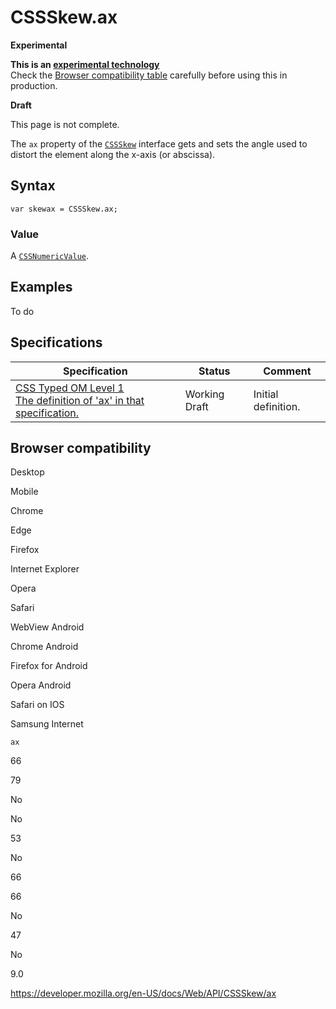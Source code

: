 # CSSSkew.ax

**Experimental**

**This is an [experimental technology](https://developer.mozilla.org/en-US/docs/MDN/Guidelines/Conventions_definitions#experimental)**  
Check the [Browser compatibility table](#browser_compatibility) carefully before using this in production.

**Draft**

This page is not complete.

The `ax` property of the [`CSSSkew`](../cssskew) interface gets and sets the angle used to distort the element along the x-axis (or abscissa).

## Syntax

    var skewax = CSSSkew.ax;

### Value

A [`CSSNumericValue`](../cssnumericvalue).

## Examples

To do

## Specifications

<table><thead><tr class="header"><th>Specification</th><th>Status</th><th>Comment</th></tr></thead><tbody><tr class="odd"><td><a href="https://drafts.css-houdini.org/css-typed-om-1/#dom-cssskew-ax">CSS Typed OM Level 1<br />
<span class="small">The definition of 'ax' in that specification.</span></a></td><td><span class="spec-wd">Working Draft</span></td><td>Initial definition.</td></tr></tbody></table>

## Browser compatibility

Desktop

Mobile

Chrome

Edge

Firefox

Internet Explorer

Opera

Safari

WebView Android

Chrome Android

Firefox for Android

Opera Android

Safari on IOS

Samsung Internet

`ax`

66

79

No

No

53

No

66

66

No

47

No

9.0

<a href="https://developer.mozilla.org/en-US/docs/Web/API/CSSSkew/ax" class="_attribution-link">https://developer.mozilla.org/en-US/docs/Web/API/CSSSkew/ax</a>
